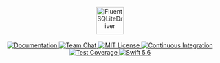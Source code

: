 <p align="center">
    <img 
        src="https://user-images.githubusercontent.com/1342803/59050726-08a4dd80-8859-11e9-88c0-7b3915690c46.png" 
        height="64" 
        alt="FluentSQLiteDriver"
    >
    <br>
    <br>
    <a href="https://docs.vapor.codes/4.0/">
        <img src="http://img.shields.io/badge/read_the-docs-2196f3.svg" alt="Documentation">
    </a>
    <a href="https://discord.gg/vapor">
        <img src="https://img.shields.io/discord/431917998102675485.svg" alt="Team Chat">
    </a>
    <a href="LICENSE">
        <img src="http://img.shields.io/badge/license-MIT-brightgreen.svg" alt="MIT License">
    </a>
    <a href="https://github.com/vapor/fluent-sqlite-driver/actions/workflows/test.yml">
        <img src="https://github.com/vapor/fluent-sqlite-driver/actions/workflows/test.yml/badge.svg?event=push" alt="Continuous Integration">
    </a>
    <a href="https://codecov.io/gh/vapor/fluent-sqlite-driver">
        <img src="https://codecov.io/gh/vapor/fluent-sqlite-driver/branch/main/graph/badge.svg?token=srIFeETGfJ" alt="Test Coverage">
    </a>
    <a href="https://swift.org">
        <img src="http://img.shields.io/badge/swift-5.6-brightgreen.svg" alt="Swift 5.6">
    </a>
</p>
